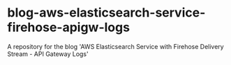 # blog-aws-elasticsearch-service-firehose-apigw-logs
A repository for the blog 'AWS Elasticsearch Service with Firehose Delivery Stream - API Gateway Logs'
